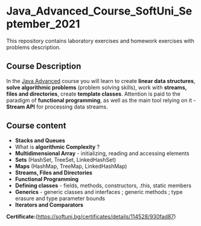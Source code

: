 # Java_Advanced_Course_SoftUni_September_2021
This repository contains laboratory exercises and homework exercises with problems description.

## Course Description
In the [Java Advanced](https://softuni.bg/trainings/3485/java-advanced-september-2021) course you will learn to create **linear data structures**, **solve algorithmic problems** (problem solving skills), work with **streams, files and directories**, create **template classes**. Attention is paid to the paradigm of **functional programming**, as well as the main tool relying on it - **Stream API** for processing data streams.

## Course content
- **Stacks and Queues** 
- What is **algorithmic Complexity** ?
- **Multidimensional Array** - initializing, reading and accessing elements
- **Sets** (HashSet, TreeSet, LinkedHashSet)
- **Maps** (HashМap, TreeMap, LinkedHashMap)
- **Streams, Files and Directories** 
- **Functional Programming** 
- **Defining classes** - fields, methods, constructors, .this, static members
- **Generics** - generic classes and interfaces ; generic methods ; type erasure and type parameter bounds
- **Iterators and Comparators** 

**Certificate:**(https://softuni.bg/certificates/details/114528/930fad87)




